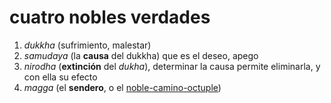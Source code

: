 # cuatro nobles verdades

1. *dukkha* (sufrimiento, malestar)
1. *samudaya* (la **causa** del dukkha) que es el deseo, apego
1. *nirodha* (**extinción** del *dukha*), determinar la causa permite eliminarla, y con ella su efecto
1. *magga* (el **sendero**, o el [noble-camino-octuple](noble-camino-octuple.md))
